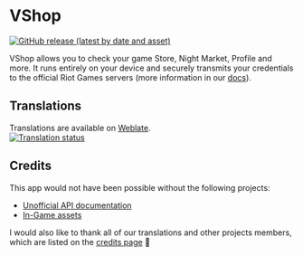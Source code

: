 # VShop
<a href="https://github.com/VShopApp/mobile/releases/latest/download/VShop.apk">
  <img alt="GitHub release (latest by date and asset)" src="https://img.shields.io/github/downloads/VShopApp/mobile/latest/VShop.apk?label=APK&color=%23fa4454&logo=android&logoColor=white">
</a>

VShop allows you to check your game Store, Night Market, Profile and more. It runs entirely on your device and securely transmits your credentials to the official Riot Games servers (more information in our <a href="https://docs.vshop.one/security">docs</a>).

## Translations
Translations are available on [Weblate](https://hosted.weblate.org/projects/vshop/mobile/).<br>
<a href="https://hosted.weblate.org/engage/vshop/">
<img src="https://hosted.weblate.org/widget/vshop/mobile/multi-red.svg" alt="Translation status" />
</a>

## Credits
This app would not have been possible without the following projects:
- [Unofficial API documentation](https://github.com/techchrism/valorant-api-docs)
- [In-Game assets](https://valorant-api.com) 

I would also like to thank all of our translations and other projects members, which are listed on the [credits page](https://vshop.one/credits) 💖
